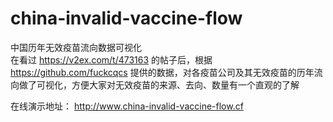 # china-invalid-vaccine-flow
中国历年无效疫苗流向数据可视化
<br>
在看过 https://v2ex.com/t/473163 的帖子后，根据 https://github.com/fuckcqcs 提供的数据，对各疫苗公司及其无效疫苗的历年流向做了可视化，方便大家对无效疫苗的来源、去向、数量有一个直观的了解

在线演示地址： http://www.china-invalid-vaccine-flow.cf
